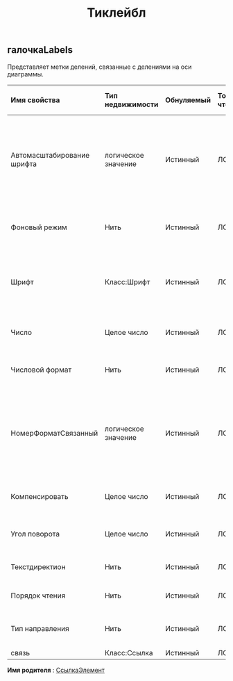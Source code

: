 ﻿---
title: Тиклейбл
second_title: Aspose.Cells Cloud Documen
type: docs
url: /ru/specification/model/ticklabels/
description: "Aspose.Cells Спецификация облачной модели: TickLabels. Легко обрабатывайте Excel и другие документы электронных таблиц с помощью таких функций, как открытие, создание, редактирование, разделение, слияние, сравнение и преобразование."
kwords: Excel, Office, электронная таблица, Cloud REST API, TickLabels
weight: 50
---
## **галочкаLabels**

 Представляет метки делений, связанные с делениями на оси диаграммы.

| Имя свойства| Тип недвижимости| Обнуляемый| Только чтение| Значение по умолчанию| Описание|
|:- |:- |:- |:- |:- |:- |
| Автомасштабирование шрифта| логическое значение| Истинный| ЛОЖЬ|| Истинно, если текст в объекте меняет размер шрифта при изменении размера объекта. Значение по умолчанию верно.|
| Фоновый режим| Нить| Истинный| ЛОЖЬ|| Получает и устанавливает режим отображения фона.|
| Шрифт| Класс:Шрифт| Истинный| ЛОЖЬ|| Возвращает объект, представляющий шрифт указанного объекта TickLabels.|
| Число| Целое число| Истинный| ЛОЖЬ|| Представляет номер формата для объекта TickLabels.|
| Числовой формат| Нить| Истинный| ЛОЖЬ|| Представляет строку формата для объекта TickLabels.|
| НомерФорматСвязанный| логическое значение| Истинный| ЛОЖЬ|| True, если числовой формат связан с ячейками (так что числовой формат меняется в метках при его изменении в ячейках).|
| Компенсировать| Целое число| Истинный| ЛОЖЬ|| Получает и задает расстояние меток от оси.|
| Угол поворота| Целое число| Истинный| ЛОЖЬ|| Представляет угол поворота текста по часовой стрелке.|
| Текстдиректион| Нить| Истинный| ЛОЖЬ||Представляет порядок чтения текста.|
| Порядок чтения| Нить| Истинный| ЛОЖЬ||Представляет порядок чтения текста.|
| Тип направления| Нить| Истинный| ЛОЖЬ|| Получает и задает направление текста.|
| связь| Класс:Ссылка| Истинный| ЛОЖЬ|||

**Имя родителя** : [СсылкаЭлемент](/specification/model/linkelement)

